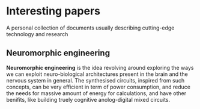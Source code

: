 # Interesting papers
A personal collection of documents usually describing cutting-edge technology and research

## Neuromorphic engineering

**Neuromorphic engineering** is the idea revolving around exploring the ways we can exploit neuro-biological architectures present in the brain and the nervous system in general. The synthesised circuits, inspired from such concepts, can be very efficient in term of power consumption, and reduce the needs for massive amount of energy for calculations, and have other benifits, like building truely cognitive anolog-digital mixed circuits.